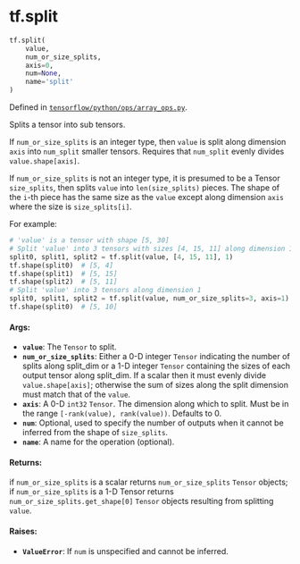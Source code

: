 <div itemscope itemtype="http://developers.google.com/ReferenceObject">
<meta itemprop="name" content="tf.split" />
<meta itemprop="path" content="Stable" />
</div>

# tf.split

``` python
tf.split(
    value,
    num_or_size_splits,
    axis=0,
    num=None,
    name='split'
)
```



Defined in [`tensorflow/python/ops/array_ops.py`](/code/stable/tensorflow/python/ops/array_ops.py).

Splits a tensor into sub tensors.

If `num_or_size_splits` is an integer type, then `value` is split
along dimension `axis` into `num_split` smaller tensors.
Requires that `num_split` evenly divides `value.shape[axis]`.

If `num_or_size_splits` is not an integer type, it is presumed to be a Tensor
`size_splits`, then splits `value` into `len(size_splits)` pieces. The shape
of the `i`-th piece has the same size as the `value` except along dimension
`axis` where the size is `size_splits[i]`.

For example:

```python
# 'value' is a tensor with shape [5, 30]
# Split 'value' into 3 tensors with sizes [4, 15, 11] along dimension 1
split0, split1, split2 = tf.split(value, [4, 15, 11], 1)
tf.shape(split0)  # [5, 4]
tf.shape(split1)  # [5, 15]
tf.shape(split2)  # [5, 11]
# Split 'value' into 3 tensors along dimension 1
split0, split1, split2 = tf.split(value, num_or_size_splits=3, axis=1)
tf.shape(split0)  # [5, 10]
```

#### Args:

* <b>`value`</b>: The `Tensor` to split.
* <b>`num_or_size_splits`</b>: Either a 0-D integer `Tensor` indicating the number of
    splits along split_dim or a 1-D integer `Tensor` containing
    the sizes of each output tensor along split_dim. If a scalar then it must
    evenly divide `value.shape[axis]`; otherwise the sum of sizes along the
    split dimension must match that of the `value`.
* <b>`axis`</b>: A 0-D `int32` `Tensor`. The dimension along which to split.
    Must be in the range `[-rank(value), rank(value))`. Defaults to 0.
* <b>`num`</b>: Optional, used to specify the number of outputs when it cannot be
    inferred from the shape of `size_splits`.
* <b>`name`</b>: A name for the operation (optional).


#### Returns:

if `num_or_size_splits` is a scalar returns `num_or_size_splits` `Tensor`
objects; if `num_or_size_splits` is a 1-D Tensor returns
`num_or_size_splits.get_shape[0]` `Tensor` objects resulting from splitting
`value`.


#### Raises:

* <b>`ValueError`</b>: If `num` is unspecified and cannot be inferred.
